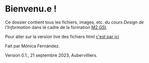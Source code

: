 # Bienvenu.e !

Ce dossier contient tous les fichiers, images, etc. du cours _Design de l'Information_ dans le cadre de la formation [M2 GSI](https://humanites-numeriques.univ-paris8.fr/-Master-G-S-I-).

Pour aller sur la version live des fichiers html [c'est par ici](https://monicafdez.github.io/infodesign/)

Fait par Mónica Fernández.

Version 0.1., 21 septembre 2023, Aubervilliers.
